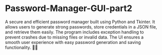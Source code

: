 # Password-Manager-GUI-part2
A secure and efficient password manager built using Python and Tkinter. It allows users to generate strong passwords, store credentials in a JSON file, and retrieve them easily. The program includes exception handling to prevent crashes due to missing files or invalid data. The UI ensures a smooth user experience with easy password generation and saving functionality. 🚀🔐

